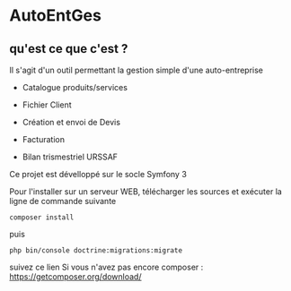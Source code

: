 AutoEntGes
========================

qu'est ce que c'est ?
--------------

Il s'agit d'un outil permettant la gestion simple d'une auto-entreprise

  * Catalogue produits/services

  * Fichier Client

  * Création et envoi de Devis

  * Facturation

  * Bilan trismestriel URSSAF

Ce projet est dévelloppé sur le socle Symfony 3

Pour l'installer sur un serveur WEB, télécharger les sources et exécuter la ligne de commande suivante

`composer install`

puis 

`php bin/console doctrine:migrations:migrate`

suivez ce lien Si vous n'avez pas encore composer : https://getcomposer.org/download/